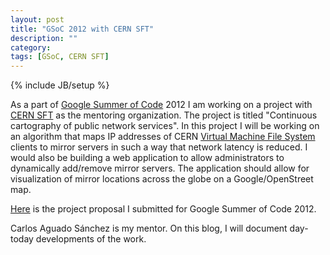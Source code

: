 ```yaml
---
layout: post
title: "GSoC 2012 with CERN SFT"
description: ""
category: 
tags: [GSoC, CERN SFT]
---
```

{% include JB/setup %}

As a part of [Google Summer of Code](http://code.google.com/soc/) 2012 I am working on a project with [CERN SFT](http://sftweb.cern.ch) as the mentoring organization. The project is titled "Continuous cartography of public network services".
In this project I will be working on an algorithm that maps IP addresses of CERN [Virtual Machine File System](http://http://cernvm.cern.ch/portal/cvmfs/examples) clients to mirror servers in such a way that network latency is reduced. I would also be building a web application to allow administrators to dynamically add/remove mirror servers. The application should allow for visualization of mirror locations across the globe on a Google/OpenStreet map.

[Here](http://www.google-melange.com/gsoc/proposal/review/google/gsoc2012/racheesingh/9002) is the project proposal I submitted for Google Summer of Code 2012.

	
Carlos Aguado Sánchez is my mentor. On this blog, I will document day-today developments of the work.
